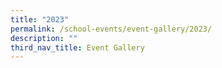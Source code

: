```yaml
---
title: "2023"
permalink: /school-events/event-gallery/2023/
description: ""
third_nav_title: Event Gallery
---
```

